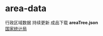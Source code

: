 # area-data
行政区域数据 持续更新
成品下载 <strong>areaTree.json</strong>
<br/> <a href="http://www.stats.gov.cn/tjsj/tjbz/tjyqhdmhcxhfdm/2021/index.html"> 国家统计局 </a>
